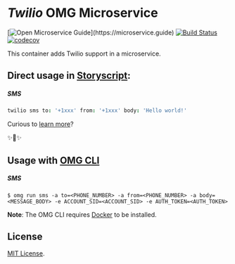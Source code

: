 # _Twilio_ OMG Microservice

[![Open Microservice Guide](https://img.shields.io/badge/OMG%20Enabled-👍-green.svg?)](https://microservice.guide)
[![Build Status](https://travis-ci.com/omg-services/twilio.svg?branch=master)](https://travis-ci.com/omg-services/twilio)
[![codecov](https://codecov.io/gh/omg-services/twilio/branch/master/graph/badge.svg)](https://codecov.io/gh/omg-services/twilio)

This container adds Twilio support in a microservice.

## Direct usage in [Storyscript](https://storyscript.io/):

##### SMS
```coffee
twilio sms to: '+1xxx' from: '+1xxx' body: 'Hello world!'
```

Curious to [learn more](https://docs.storyscript.io/)?

✨🍰✨

## Usage with [OMG CLI](https://www.npmjs.com/package/omg)

##### SMS
```shell
$ omg run sms -a to=<PHONE_NUMBER> -a from=<PHONE_NUMBER> -a body=<MESSAGE_BODY> -e ACCOUNT_SID=<ACCOUNT_SID> -e AUTH_TOKEN=<AUTH_TOKEN>
```

**Note**: The OMG CLI requires [Docker](https://docs.docker.com/install/) to be installed.

## License
[MIT License](https://github.com/omg-services/twilio/blob/master/LICENSE).
